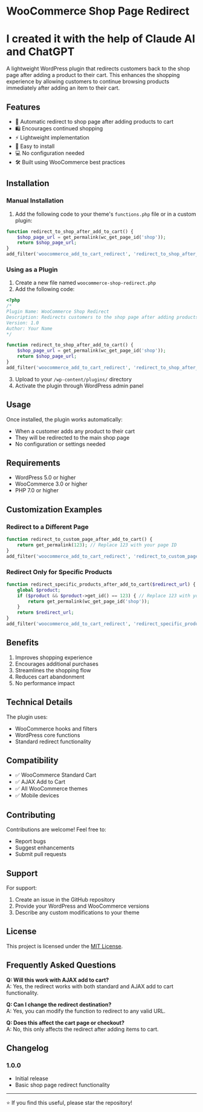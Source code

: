 # WooCommerce Shop Page Redirect

# I created it with the help of Claude AI and ChatGPT

A lightweight WordPress plugin that redirects customers back to the shop page after adding a product to their cart. This enhances the shopping experience by allowing customers to continue browsing products immediately after adding an item to their cart.

## Features

- 🔄 Automatic redirect to shop page after adding products to cart
- 🛍️ Encourages continued shopping
- ⚡ Lightweight implementation
- 🔌 Easy to install
- 💻 No configuration needed
- 🛠️ Built using WooCommerce best practices

## Installation

### Manual Installation

1. Add the following code to your theme's `functions.php` file or in a custom plugin:

```php
function redirect_to_shop_after_add_to_cart() {
    $shop_page_url = get_permalink(wc_get_page_id('shop'));
    return $shop_page_url;
}
add_filter('woocommerce_add_to_cart_redirect', 'redirect_to_shop_after_add_to_cart');
```

### Using as a Plugin

1. Create a new file named `woocommerce-shop-redirect.php`
2. Add the following code:

```php
<?php
/*
Plugin Name: WooCommerce Shop Redirect
Description: Redirects customers to the shop page after adding products to cart
Version: 1.0
Author: Your Name
*/

function redirect_to_shop_after_add_to_cart() {
    $shop_page_url = get_permalink(wc_get_page_id('shop'));
    return $shop_page_url;
}
add_filter('woocommerce_add_to_cart_redirect', 'redirect_to_shop_after_add_to_cart');
```

3. Upload to your `/wp-content/plugins/` directory
4. Activate the plugin through WordPress admin panel

## Usage

Once installed, the plugin works automatically:
- When a customer adds any product to their cart
- They will be redirected to the main shop page
- No configuration or settings needed

## Requirements

- WordPress 5.0 or higher
- WooCommerce 3.0 or higher
- PHP 7.0 or higher

## Customization Examples

### Redirect to a Different Page

```php
function redirect_to_custom_page_after_add_to_cart() {
    return get_permalink(123); // Replace 123 with your page ID
}
add_filter('woocommerce_add_to_cart_redirect', 'redirect_to_custom_page_after_add_to_cart');
```

### Redirect Only for Specific Products

```php
function redirect_specific_products_after_add_to_cart($redirect_url) {
    global $product;
    if ($product && $product->get_id() == 123) { // Replace 123 with your product ID
        return get_permalink(wc_get_page_id('shop'));
    }
    return $redirect_url;
}
add_filter('woocommerce_add_to_cart_redirect', 'redirect_specific_products_after_add_to_cart');
```

## Benefits

1. Improves shopping experience
2. Encourages additional purchases
3. Streamlines the shopping flow
4. Reduces cart abandonment
5. No performance impact

## Technical Details

The plugin uses:
- WooCommerce hooks and filters
- WordPress core functions
- Standard redirect functionality

## Compatibility

- ✅ WooCommerce Standard Cart
- ✅ AJAX Add to Cart
- ✅ All WooCommerce themes
- ✅ Mobile devices

## Contributing

Contributions are welcome! Feel free to:
- Report bugs
- Suggest enhancements
- Submit pull requests

## Support

For support:
1. Create an issue in the GitHub repository
2. Provide your WordPress and WooCommerce versions
3. Describe any custom modifications to your theme

## License

This project is licensed under the [MIT License](LICENSE).

## Frequently Asked Questions

**Q: Will this work with AJAX add to cart?**  
A: Yes, the redirect works with both standard and AJAX add to cart functionality.

**Q: Can I change the redirect destination?**  
A: Yes, you can modify the function to redirect to any valid URL.

**Q: Does this affect the cart page or checkout?**  
A: No, this only affects the redirect after adding items to cart.

## Changelog

### 1.0.0
- Initial release
- Basic shop page redirect functionality

---
⭐ If you find this useful, please star the repository!
